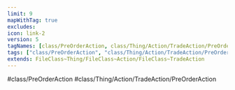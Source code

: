 ```yaml
---
limit: 9
mapWithTag: true
excludes:
icon: link-2
version: 5
tagNames: [class/PreOrderAction, class/Thing/Action/TradeAction/PreOrderAction, schema-org/PreOrderAction]
tags: ["class/PreOrderAction", "class/Thing/Action/TradeAction/PreOrderAction"]
extends: FileClass~Thing/FileClass~Action/FileClass~TradeAction
---
```


#class/PreOrderAction
#class/Thing/Action/TradeAction/PreOrderAction

